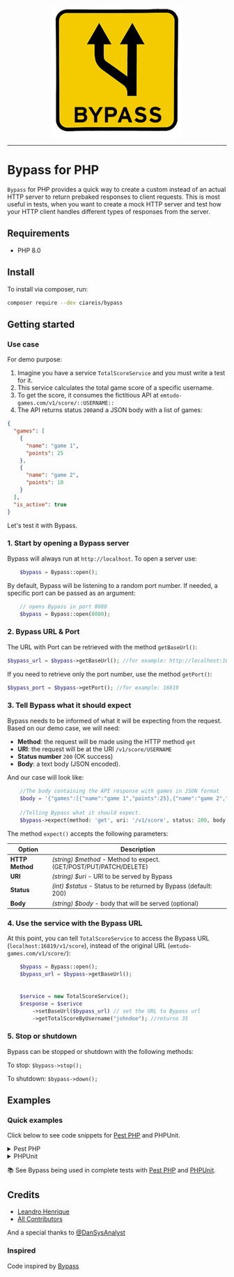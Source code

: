 <div align="center">
	<p><img  src="docs/img/logo.png" alt="PowerGrid Logo"></p>
</div>

------
 
 
 # Bypass for PHP

`Bypass` for PHP provides a quick way to create a custom instead of an actual HTTP server to return prebaked responses to client requests. This is most useful in tests, when you want to create a mock HTTP server and test how your HTTP client handles different types of responses from the server.

## Requirements

- PHP 8.0

## Install

To install via composer, run:

```bash
composer require --dev ciareis/bypass
```

## Getting started

### Use case

For demo purpose:

1. Imagine you have a service `TotalScoreService` and you must write a test for it.
2. This service calculates the total game score of a specific username.
3. To get the score, it consumes the fictitious API at `emtudo-games.com/v1/score/::USERNAME::` 
4. The API returns status `200`and a JSON body with a list of games:

```json
{
  "games": [
    {
      "name": "game 1",
      "points": 25
    },
    {
      "name": "game 2",
      "points": 10
    }
  ],
  "is_active": true
}
```

Let's test it with Bypass.

### 1. Start by opening a Bypass server

Bypass will always run at `http://localhost`. To open a server use:

```php
    $bypass = Bypass::open();
```

By default, Bypass will be listening to a random port number. 
If needed, a specific port can be passed as an argument:

```php
    // opens Bypass in port 8080
    $bypass = Bypass::open(8080);
```


### 2. Bypass URL & Port

The URL with Port can be retrieved with the method `getBaseUrl()`:

 ```php
 $bypass_url = $bypass->getBaseUrl(); //for example: http://localhost:16819
 ````
 
If you need to retrieve only the port number, use the method `getPort()`:

 ```php
 $bypass_port = $bypass->getPort(); //for example: 16819
 ````

### 3. Tell Bypass what it should expect

Bypass needs to be informed of what it will be expecting from the request.
Based on our demo case, we will need:

- **Method**: the request will be made using the HTTP method `get`
- **URI**: the request will be at the URI `/v1/score/USERNAME` 
- **Status number** `200` (OK success) 
- **Body**: a text body (JSON encoded).

And our case will look like:

```php
    //The body containing the API response with games in JSON format
    $body = '{"games":[{"name":"game 1","points":25},{"name":"game 2","points":10}],"is_active":true}';
    
    //Telling Bypass what it should expect. 
    $bypass->expect(method: 'get', uri: '/v1/score', status: 200, body: $body);
```

The method `expect()` accepts the following parameters:

| Option | Description
|----|----|
|**HTTP Method**| *(string) $method* - Method to expect. (GET/POST/PUT/PATCH/DELETE) |
|**URI**| *(string) $uri* - URI to be served by Bypass |
|**Status**| *(int) $status* - Status to be returned by Bypass (default: 200)|
|**Body**|  *(string) $body*  - body that will be served (optional)|

### 4. Use the service with the Bypass URL

At this point, you can tell `TotalScoreService` to access the Bypass URL (`localhost:16819/v1/score`), instead of the original URL (`emtudo-games.com/v1/score/`):

```php
    $bypass = Bypass::open();
    $bypass_url = $bypass->getBaseUrl();
    

    $service = new TotalScoreService();
    $response = $serivce
        ->setBaseUrl($bypass_url) // set the URL to Bypass url
        ->getTotalScoreByUsername("johndoe"); //returns 35
```

### 5. Stop or shutdown

Bypass can be stopped or shutdown with the following methods:

To stop:
`$bypass->stop();`

To shutdown:
`$bypass->down();`

## Examples

### Quick examples

Click below to see code snippets for [Pest PHP](pestphp.com/) and PHPUnit.


<details><summary>Pest PHP</summary>
	
```php
it('properly returns the total score by username', function () {
  
    // prepare
    $bypass = Bypass::open();
	
    $body = '{"games":[{"name":"game 1","points":25},{"name":"game 2","points":10}],"is_active":true}';
    
    $bypass->expect(method: 'get', uri: '/v1/score', status: 200, body: $body);
    
    $service = new TotalScoreService();
    $response = $service
        ->setBaseUrl($bypass->getBaseUrl())
        ->getTotalScoreByUsername("johndoe");

    expect(35)->toEqual($response);
});
```
</details>

<details><summary>PHPUnit</summary>
	
```php
 class BypassTest extends TestCase
  {
    public function test_total_score_by_username(): void
    {
  
    // prepare
    $bypass = Bypass::open();
	
    $body = '{"games":[{"name":"game 1","points":25},{"name":"game 2","points":10}],"is_active":true}';
    
    $bypass->expect(method: 'get', uri: '/v1/score', status: 200, body: $body);
    
    $service = new TotalScoreService();
    $response = $service
        ->setBaseUrl($bypass->getBaseUrl())
        ->getTotalScoreByUsername("johndoe");

        $this->assertEquals(35, $response);
    }
 }
```
</details>


📚 See Bypass being used in complete tests with [Pest PHP](https://github.com/ciareis/bypass/blob/main/tests/BypassPestTest.php) and [PHPUnit](https://github.com/ciareis/bypass/blob/main/tests/BypassTest.php).
 

## Credits

- [Leandro Henrique](https://github.com/emtudo)
- [All Contributors](../../contributors)

And a special thanks to [@DanSysAnalyst](https://github.com/dansysanalyst)

### Inspired

Code inspired by [Bypass](https://github.com/PSPDFKit-labs/bypass)
